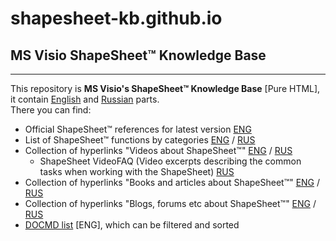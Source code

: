 # shapesheet-kb.github.io    
## MS Visio ShapeSheet™ Knowledge Base      
---
This repository is **MS Visio's ShapeSheet™ Knowledge Base**  [Pure HTML], it contain [English](https://shapesheet-kb.github.io/en/index.htm) and [Russian](https://shapesheet-kb.github.io/ru/index.htm) parts.    
There you can find:    
- Official ShapeSheet™ references for latest version [ENG](https://shapesheet-kb.github.io/en/index.htm)
- List of ShapeSheet™ functions by categories [ENG](https://shapesheet-kb.github.io/en/pages/Functions_by_category.htm) / [RUS](https://shapesheet-kb.github.io/ru/pages/Visio%202010%20%D0%A1%D0%BF%D0%B8%D1%81%D0%BE%D0%BA%20%D1%84%D1%83%D0%BD%D0%BA%D1%86%D0%B8%D0%B9%20%D0%BF%D0%BE%20%D0%BA%D0%B0%D1%82%D0%B5%D0%B3%D0%BE%D1%80%D0%B8%D1%8F%D0%BC.htm) 
- Collection of hyperlinks "Videos about ShapeSheet™" [ENG](https://shapesheet-kb.github.io/en/pages/Videos.htm) / [RUS](https://surrogate-tm.github.io/video-faq/faq.html)   
  - ShapeSheet VideoFAQ (Video excerpts describing the common tasks when working with the ShapeSheet) [RUS]()
- Collection of hyperlinks "Books and articles about ShapeSheet™" [ENG](https://shapesheet-kb.github.io/en/pages/Read.htm) / [RUS](https://shapesheet-kb.github.io/ru/pages/Read.htm)    
- Collection of hyperlinks "Blogs, forums etc about ShapeSheet™" [ENG](https://shapesheet-kb.github.io/en/pages/Links.htm) / [RUS](https://shapesheet-kb.github.io/ru/pages/Links.htm)    
- [DOCMD list](https://shapesheet-kb.github.io/en/pages/DOCMD-list.htm) [ENG], which can be filtered and sorted 
